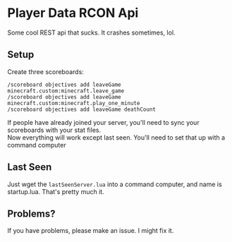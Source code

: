 # Player Data RCON Api

Some cool REST api that sucks. It crashes sometimes, lol.

## Setup

Create three scoreboards:

```
/scoreboard objectives add leaveGame minecraft.custom:minecraft.leave_game
/scoreboard objectives add leaveGame minecraft.custom:minecraft.play_one_minute
/scoreboard objectives add leaveGame deathCount
```

If people have already joined your server, you'll need to sync your scoreboards with your stat files.  
Now everything will work except last seen. You'll need to set that up with a command computer

## Last Seen

Just wget the `lastSeenServer.lua` into a command computer, and name is startup.lua. That's pretty much it.

## Problems?

If you have problems, please make an issue. I might fix it.